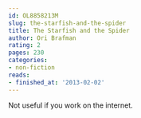 ```yaml
---
id: OL8858213M
slug: the-starfish-and-the-spider
title: The Starfish and the Spider
author: Ori Brafman
rating: 2
pages: 230
categories:
- non-fiction
reads:
- finished_at: '2013-02-02'
---
```

Not useful if you work on the internet.
